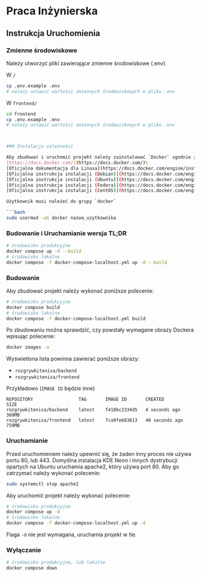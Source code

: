 # Praca Inżynierska

## Instrukcja Uruchomienia

### Zmienne środowiskowe

Należy utworzyć pliki zawierające zmienne środowiskowe (.env)

W `/`
```bash
cp .env.example .env
# należy ustawić wartości zmiennych środowiskowych w pliku .env
```

W `frontend/`
```bash
cd frontend
cp .env.example .env
# należy ustawić wartości zmiennych środowiskowych w pliku .env



### Instalacja zależności

Aby zbudować i uruchomić projekt należy zainstalować `Docker` zgodnie z instrukcjami zawartymi w oficjalnej dokumentacji\
[https://docs.docker.com/](https://docs.docker.com/)\
[Oficjalna dokumentacja dla Linuxa](https://docs.docker.com/engine/install/)\
[Oficjalna instrukcja instalacji (Debian)](https://docs.docker.com/engine/install/debian/)\
[Oficjalna instrukcja instalacji (Ubuntu)](https://docs.docker.com/engine/install/ubuntu/)\
[Oficjalna instrukcja instalacji (Fedora)](https://docs.docker.com/engine/install/fedora/)\
[Oficjalna instrukcja instalacji (CentOS)](https://docs.docker.com/engine/install/centos/)

Użytkownik musi należeć do grupy `docker`

```bash
sudo usermod -aG docker nazwa_uzytkownika
```

### Budowanie i Uruchamianie wersja TL;DR

```bash
# środowisko produkcyjne
docker compose up -d --build
# środowisko lokalne
docker compose -f docker-compose-localhost.yml up -d --build
```

### Budowanie

Aby zbudować projekt należy wykonać poniższe polecenie:

```bash
# środowisko produkcyjne
docker compose build
# środowisko lokalne
docker compose -f docker-compose-localhost.yml build
```

Po zbudowaniu można sprawdzić, czy powstały wymagane obrazy Dockera wpisując polecenie:

```bash
docker images -a
```

Wyświetlona lista powinna zawierać poniższe obrazy:

-   `rozgrywkitenisa/backend`
-   `rozgrywkitenisa/frontend`

Przykładowo (`IMAGE ID` będzie inne)

```
REPOSITORY                 TAG       IMAGE ID       CREATED         SIZE
rozgrywkitenisa/backend    latest    f418bc2334d5   4 seconds ago   369MB
rozgrywkitenisa/frontend   latest    7ca9fe683613   40 seconds ago  759MB

```

### Uruchamianie

Przed uruchomieniem należy upewnić się, że żaden inny proces nie używa portu 80, lub 443.
Domyślna instalacja KDE Neon i innych dystrybucji opartych na Ubuntu uruchamia apache2, który używa port 80.
Aby go zatrzymać należy wykonać polecenie:

```bash
sudo systemctl stop apache2
```

Aby uruchomić projekt należy wykonać polecenie:

```bash
# środowisko produkcyjne
docker compose up -d
# środowisko lokalne
docker compose -f docker-compose-localhost.yml up -d
```

Flaga `-d` nie jest wymagana, uruchamia projekt w tle.


### Wyłączanie

```bash
# środowisko produkcyjne, lub lokalne
docker compose down
```
